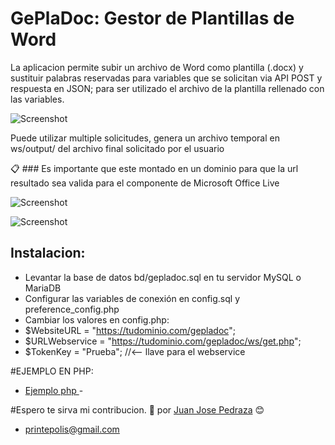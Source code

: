# GePlaDoc: Gestor de Plantillas de Word

La aplicacion permite subir un archivo de Word como plantilla (.docx) y sustituir palabras reservadas para variables que se solicitan via API POST 
y respuesta en JSON; para ser utilizado el archivo de la plantilla rellenado con las variables.


![Screenshot](https://github.com/prymecode/GePlaDoc/blob/master/img1.jpg)

Puede utilizar multiple solicitudes, genera un archivo temporal en ws/output/ del archivo final solicitado por el usuario

📋 ### Es importante que este montado en un dominio para que la url resultado sea valida para el componente de Microsoft Office Live


![Screenshot](https://github.com/prymecode/GePlaDoc/blob/master/img2.jpg)

![Screenshot](https://github.com/prymecode/GePlaDoc/blob/master/img3.jpg)

## Instalacion:
- Levantar la base de datos bd/gepladoc.sql en tu servidor MySQL o MariaDB
- Configurar las variables de conexión en config.sql y preference_config.php
- Cambiar los valores en config.php:
- $WebsiteURL = "https://tudominio.com/gepladoc";
- $URLWebservice = "https://tudominio.com/gepladoc/ws/get.php";
- $TokenKey = "Prueba"; //<-- llave para el webservice



#EJEMPLO EN PHP:

* [Ejemplo php ](https://github.com/prymecode/GePlaDoc/blob/master/examples/TestPHP.php) - 

#Espero te sirva mi contribucion.
🍺 por [Juan Jose Pedraza](https://jjpedraza.com) 😊
- printepolis@gmail.com
